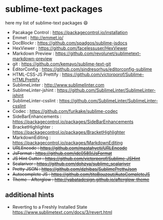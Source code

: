 # sublime-text packages

here my list of sublime-text packages :smile:

- Pacakage Control : https://packagecontrol.io/installation
- Emmet : http://emmet.io/
- Doc​Blockr : https://github.com/spadgos/sublime-jsdocs
- Hex​Viewer : https://github.com/facelessuser/HexViewer
- Markdown Preview : https://github.com/revolunet/sublimetext-markdown-preview
- git : https://github.com/kemayo/sublime-text-git
- EditorConfig : https://github.com/sindresorhus/editorconfig-sublime
- HTML-CSS-JS Prettify : https://github.com/victorporof/Sublime-HTMLPrettify
- SublimeLinter : http://www.sublimelinter.com
- SublimeLinter-jshint : https://github.com/SublimeLinter/SublimeLinter-jshint
- SublimeLinter-csslint : https://github.com/SublimeLinter/SublimeLinter-csslint
- Codec : https://github.com/furikake/sublime-codec
- Side​Bar​Enhancements : https://packagecontrol.io/packages/SideBarEnhancements
- Bracket​Highlighter : https://packagecontrol.io/packages/BracketHighlighter
- Markdown​Editing : https://packagecontrol.io/packages/MarkdownEditing
- ~~URLEncode : https://github.com/mastahyeti/URLEncode~~
- ~~JsFormat : https://github.com/jdc0589/JsFormat~~
- ~~JS Hint Gutter : https://github.com/victorporof/Sublime-JSHint~~
- ~~Scalariver : https://github.com/dohzya/sublime_scalariver~~
- ~~Pretty JSON : https://github.com/dzhibas/SublimePrettyJson~~
- ~~Autocomplete JS : https://github.com/titoBouzout/AutoCompleteJS~~
- ~~Theme - Afterglow : http://yabatadesign.github.io/afterglow-theme~~

## additional hints
- Reverting to a Freshly Installed State https://www.sublimetext.com/docs/3/revert.html

